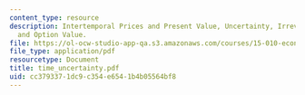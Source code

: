 ```yaml
---
content_type: resource
description: Intertemporal Prices and Present Value, Uncertainty, Irreversible Investments
  and Option Value.
file: https://ol-ocw-studio-app-qa.s3.amazonaws.com/courses/15-010-economic-analysis-for-business-decisions-fall-2004/cc3793371dc9c354e6541b4b05564bf8_time_uncertainty.pdf
file_type: application/pdf
resourcetype: Document
title: time_uncertainty.pdf
uid: cc379337-1dc9-c354-e654-1b4b05564bf8
---
```

